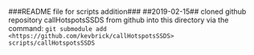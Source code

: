 ###README file for scripts addition###
##2019-02-15##
cloned github repository callHotspotsSSDS from github into this directory via the command:
	`git submodule add <https://github.com/kevbrick/callHotspotsSSDS> scripts/callHotspotsSSDS`

 
